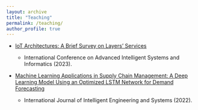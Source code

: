 ```yaml
---
layout: archive
title: "Teaching"
permalink: /teaching/
author_profile: true
---
```


* [IoT Architectures: A Brief Survey on Layers’ Services](https://www.sciencedirect.com/science/article/pii/S1877050921014629)
  * International Conference on Advanced Intelligent Systems and Informatics (2023).

* [Machine Learning Applications in Supply Chain Management: A Deep Learning Model Using an Optimized LSTM Network for Demand Forecasting](https://www.sciencedirect.com/science/article/pii/S1877050921014629)
  * International Journal of Intelligent Engineering and Systems
(2022).
